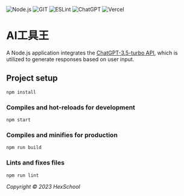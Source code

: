 ![Node.js](https://img.shields.io/badge/Node%20js-339933?style=for-the-badge&logo=nodedotjs&logoColor=white)
![GIT](https://img.shields.io/badge/GIT-E44C30?style=for-the-badge&logo=git&logoColor=white)
![ESLint](https://img.shields.io/badge/eslint-3A33D1?style=for-the-badge&logo=eslint&logoColor=white)
![ChatGPT](https://img.shields.io/badge/ChatGPT-74aa9c?style=for-the-badge&logo=openai&logoColor=white)
![Vercel](https://img.shields.io/badge/Vercel-000000?style=for-the-badge&logo=vercel&logoColor=white)
# AI工具王
A Node.js application integrates the [ChatGPT-3.5-turbo API](https://platform.openai.com/docs/introduction "link"), which is utilized to generate responses based on user input.


## Project setup
```
npm install
```

### Compiles and hot-reloads for development
```
npm start
```

### Compiles and minifies for production
```
npm run build
```

### Lints and fixes files
```
npm run lint
```

_Copyright © 2023 HexSchool_
